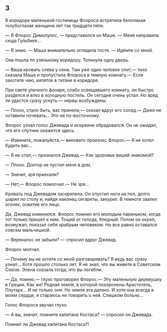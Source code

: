 ## 3

В коридоре маленькой гостиницы Флороса встретила белоликая голубоглазая женщина лет так тридцати пяти.

— Я Флорос Димопулос, — представился он Маше. — Меня направила сюда Гульбике...

— Я знаю. — Маша внимательно оглядела гостя. — Идёмте со мной.

Она пошла по узенькому коридору.
Толкнула одну дверь.

— Ваша кровать слева у окна.
Там уже один человек спит,— тихо сказала Маша и пропустила Флороса в темную комнату.— Если захотите чаю, кипяток в титане в коридоре.

При свете уличного фонаря, слабо освещавшего комнату, он быстро разделся и влез в холодную постель.
Он сегодня очень устал.
Но вряд ли удастся сразу уснуть — нервы возбуждены.

— Плохо, стало быть, вас приняли,— сказал вдруг его сосед.— Даже не оставили ночевать...
Это не по-восточному.

Флорос узнал голос Джевада и искренне обрадовался.
Он не ожидал, что его спутник окажется здесь.

— Извините, пожалуйста,— виновато произнес Флорос.— Я не хотел будить вас...

— Я не спал,— признался Джевад.— Как здоровье вашей знакомой?

— Плохо.
Доктор не пустил меня в дом.

— Значит, зря приехали?

— Нет,— Флорос помолчал.— Не зря...

Кровать под Джевадом заскрипела.
Он опустил ноги на пол, долго шарил по столу и, найдя наконец сигареты, закурил.
В темноте заалел огонек, осветив его лицо.

Да, Джевад изменился.
Флорос помнил его молодым пареньком, когда тот только пришел к ним.
Тощий от голода, бледный.
Потом он окреп, возмужал, показал себя храбрым человеком.
Но все равно оставался совсем мальчишкой.

— Верекалос не забыли? — спросил вдруг Джевад.

Флорос молчал.

— Почему вы не хотите со мной разговаривать?
Я ведь вас сразу узнал...
Хотя прошло столько лет.
Я не знал, что вы живете в Советском Союзе.
Элена сказала тогда, что вы погибли.

— Да, помню,— глухо проговорил Флорос.— Эту маленькую деревушку в Греции.
Как же!
Родная земля, в которой похоронены Аристотель, Плутарх...
И не только они.
Но земля эта далеко.
И хотя она всегда в моем сердце, я стараюсь не говорить о ней.
Слишком больно...

Голос Флороса звучал глухо.

— А вы, значит, помните капитана Костаса? — спросил он Джевада.

Помнит ли Джевад капитана Костаса?!
